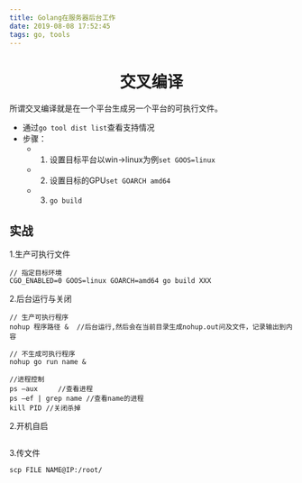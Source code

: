 ```yaml
---
title: Golang在服务器后台工作
date: 2019-08-08 17:52:45
tags: go, tools
---
```



# <center>交叉编译<center>

所谓交叉编译就是在一个平台生成另一个平台的可执行文件。

- 通过`go tool dist list`查看支持情况
- 步骤：
    * 1. 设置目标平台以win-\>linux为例`set GOOS=linux`
    * 2. 设置目标的GPU`set GOARCH amd64`
    * 3. `go build`


## 实战

1.生产可执行文件	

```
// 指定目标环境
CGO_ENABLED=0 GOOS=linux GOARCH=amd64 go build XXX
```



2.后台运行与关闭

```
// 生产可执行程序
nohup 程序路径 &  //后台运行,然后会在当前目录生成nohup.out问及文件，记录输出到内容

// 不生成可执行程序
nohup go run name &

//进程控制
ps –aux     //查看进程
ps –ef | grep name //查看name的进程
kill PID //关闭杀掉
```

2.开机自启

```

```

3.传文件

```
scp FILE NAME@IP:/root/
```

